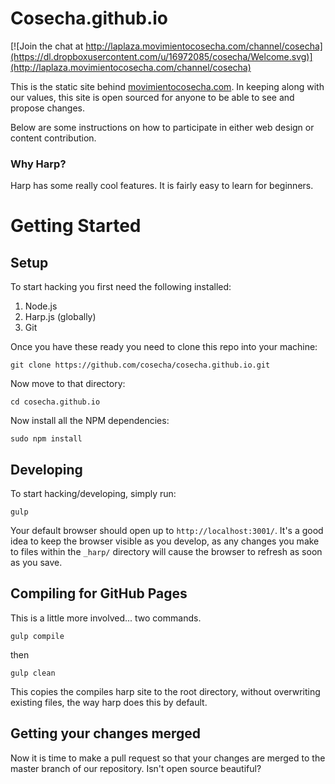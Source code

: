 # Cosecha.github.io

[![Join the chat at http://laplaza.movimientocosecha.com/channel/cosecha](https://dl.dropboxusercontent.com/u/16972085/cosecha/Welcome.svg)](http://laplaza.movimientocosecha.com/channel/cosecha)

This is the static site behind [movimientocosecha.com](http://movimientocosecha.com). In keeping along with our values, this site is open sourced for anyone to be able to see and propose changes.

Below are some instructions on how to participate in either web design or content contribution.

### Why Harp?

Harp has some really cool features. It is fairly easy to learn for beginners.

# Getting Started
## Setup

To start hacking you first need the following installed:

1. Node.js
2. Harp.js (globally)
3. Git

Once you have these ready you need to clone this repo into your machine:

```
git clone https://github.com/cosecha/cosecha.github.io.git
```

Now move to that directory:

```
cd cosecha.github.io
```

Now install all the NPM dependencies:

```
sudo npm install
```

## Developing

To start hacking/developing, simply run:

```
gulp
```
Your default browser should open up to `http://localhost:3001/`. It's a good idea to keep the browser visible as you develop, as any changes you make to files within the `_harp/` directory will cause the browser to refresh as soon as you save.

## Compiling for GitHub Pages

This is a little more involved... two commands.

```
gulp compile
```
then
```
gulp clean
```
This copies the compiles harp site to the root directory, without overwriting existing files, the way harp does this by default.

## Getting your changes merged

Now it is time to make a pull request so that your changes are merged to the master branch of our repository. Isn't open source beautiful?
